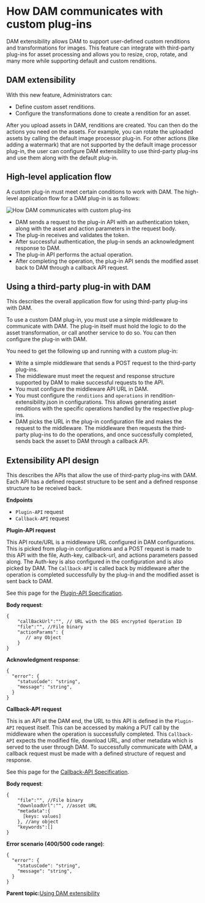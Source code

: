 # How DAM communicates with custom plug-ins

DAM extensibility allows DAM to support user-defined custom renditions and transformations for images. This feature can integrate with third-party plug-ins for asset processing and allows you to resize, crop, rotate, and many more while supporting default and custom renditions.

## DAM extensibility

With this new feature, Administrators can:

-   Define custom asset renditions.
-   Configure the transformations done to create a rendition for an asset.

After you upload assets in DAM, renditions are created. You can then do the actions you need on the assets. For example, you can rotate the uploaded assets by calling the default image processor plug-in. For other actions \(like adding a watermark\) that are not supported by the default image processor plug-in, the user can configure DAM extensibility to use third-party plug-ins and use them along with the default plug-in.

## High-level application flow

A custom plug-in must meet certain conditions to work with DAM. The high-level application flow for a DAM plug-in is as follows:

![How DAM communicates with custom plug-ins](../images/dam-extensibility-plugin-design.png "DAM custom plug-in communication")

-   DAM sends a request to the plug-in API with an authentication token, along with the asset and action parameters in the request body.
-   The plug-in receives and validates the token.
-   After successful authentication, the plug-in sends an acknowledgment response to DAM.
-   The plug-in API performs the actual operation.
-   After completing the operation, the plug-in API sends the modified asset back to DAM through a callback API request.

## Using a third-party plug-in with DAM

This describes the overall application flow for using third-party plug-ins with DAM.

To use a custom DAM plug-in, you must use a simple middleware to communicate with DAM. The plug-in itself must hold the logic to do the asset transformation, or call another service to do so. You can then configure the plug-in with DAM.

You need to get the following up and running with a custom plug-in:

-   Write a simple middleware that sends a POST request to the third-party plug-ins.
-   The middleware must meet the request and response structure supported by DAM to make successful requests to the API.
-   You must configure the middleware API URL in DAM.
-   You must configure the `renditions` and `operations` in rendition-extensibility.json in configurations. This allows generating asset renditions with the specific operations handled by the respective plug-ins.
-   DAM picks the URL in the plug-in configuration file and makes the request to the middleware. The middleware then requests the third-party plug-ins to do the operations, and once successfully completed, sends back the asset to DAM through a callback API.

## Extensibility API design

This describes the APIs that allow the use of third-party plug-ins with DAM. Each API has a defined request structure to be sent and a defined response structure to be received back.

**Endpoints**

-   `Plugin-API` request
-   `Callback-API` request

**Plugin-API request**

This API route/URL is a middleware URL configured in DAM configurations. This is picked from plug-in configurations and a POST request is made to this API with the file, Auth-key, callback-url, and actions parameters passed along. The Auth-key is also configured in the configuration and is also picked by DAM. The `Callback-API` is called back by middleware after the operation is completed successfully by the plug-in and the modified asset is sent back to DAM.

See this page for the [Plugin-API Specification](https://opensource.hcltechsw.com/experience-api-documentation/image-processor-api/).

**Body request**:

```
{
    "callBackUrl":"", // URL with the DES encrypted Operation ID
    "file":"", //File binary
    "actionParams": {
       // any Object
    }
}
```

**Acknowledgment response**:

```
{
  "error": {
    "statusCode": "string",
    "message": "string",
  }
}
```

**Callback-API request**

This is an API at the DAM end, the URL to this API is defined in the `Plugin-API` request itself. This can be accessed by making a PUT call by the middleware when the operation is successfully completed. This `Callback-API` expects the modified file, download URL, and other metadata which is served to the user through DAM. To successfully communicate with DAM, a callback request must be made with a defined structure of request and response.

See this page for the [Callback-API Specification](https://opensource.hcltechsw.com/experience-api-documentation/dam-api/).

**Body request**:

```
{
    "file":"", //File binary
    "downloadUrl":"", //asset URL
    "metadata":{
      [keys: values]
    }, //any object
    "keywords":[]
}
```

**Error scenario \(400/500 code range\)**:

```
{
  "error": {
    "statusCode": "string",
    "message": "string",
  }
}
```

**Parent topic:**[Using DAM extensibility](../containerization/dam_extensibility.md)

